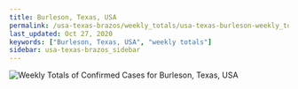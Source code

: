 ```yaml
---
title: Burleson, Texas, USA
permalink: /usa-texas-brazos/weekly_totals/usa-texas-burleson-weekly_totals.html
last_updated: Oct 27, 2020
keywords: ["Burleson, Texas, USA", "weekly totals"]
sidebar: usa-texas-brazos_sidebar
---
```


![Weekly Totals of Confirmed Cases for Burleson, Texas, USA](/covid_tracker/images/graphs/usa-texas-burleson-weekly_totals_graph.png)
